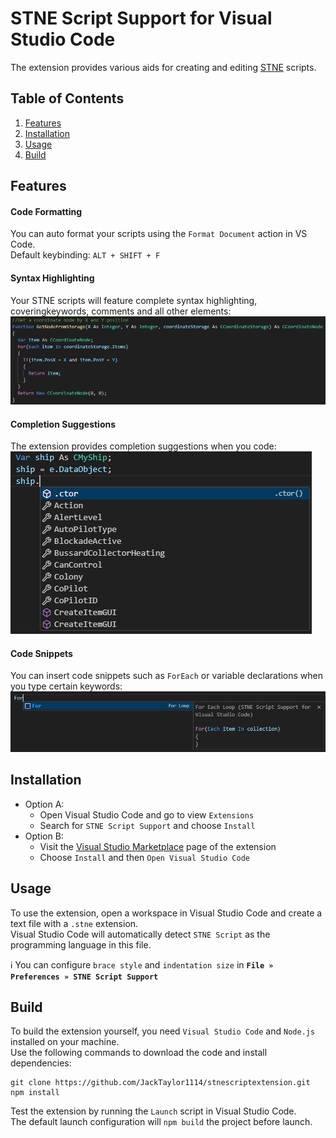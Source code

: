 # STNE Script Support for Visual Studio Code

The extension provides various aids for creating and editing <a href="https:\\game.stne.net">STNE</a> scripts.

## Table of Contents  
1. [Features](#features)  
2. [Installation](#installation)
3. [Usage](#usage)
4. [Build](#build)

## Features

#### Code Formatting

You can auto format your scripts using the `Format Document` action in VS Code.\
Default keybinding: `ALT + SHIFT + F`

#### Syntax Highlighting

Your STNE scripts will feature complete syntax highlighting, coveringkeywords, comments and all other elements: 
![Syntax Highlighting](https://raw.githubusercontent.com/JackTaylor1114/stnescriptextension/refs/heads/master/img/syntaxhighlight.png)

#### Completion Suggestions

The extension provides completion suggestions when you code:
![Completion Suggestions](https://raw.githubusercontent.com/JackTaylor1114/stnescriptextension/refs/heads/master/img/suggestions.png)

#### Code Snippets

You can insert code snippets such as `ForEach` or variable declarations when you type certain keywords: 
![Syntax Highlighting](https://raw.githubusercontent.com/JackTaylor1114/stnescriptextension/refs/heads/master/img/snippets.png)

## Installation

* Option A: 
  * Open Visual Studio Code and go to view `Extensions`
  * Search for `STNE Script Support` and choose `Install`
* Option B:
  * Visit the <a href="https://marketplace.visualstudio.com/items?itemName=STNE.stnescript-support">Visual Studio Marketplace</a> page of the extension 
  * Choose `Install` and then `Open Visual Studio Code`

## Usage

To use the extension, open a workspace in Visual Studio Code and create a text file with a `.stne` extension.\
Visual Studio Code will automatically detect `STNE Script` as the programming language in this file. 

ℹ️ You can configure `brace style` and `indentation size` in **`File » Preferences » STNE Script Support`**

## Build

To build the extension yourself, you need `Visual Studio Code` and `Node.js` installed on your machine.\
Use the following commands to download the code and install dependencies:
```
git clone https://github.com/JackTaylor1114/stnescriptextension.git
npm install
```

Test the extension by running the `Launch` script in Visual Studio Code.\
The default launch configuration will `npm build` the project before launch.